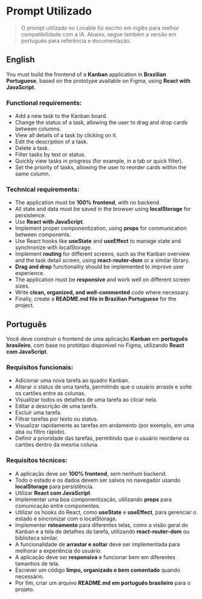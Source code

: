 # Prompt Utilizado

> O prompt utilizado no Lovable foi escrito em inglês para melhor compatibilidade com a IA. Abaixo, segue também a versão em português para referência e documentação.

## English

You must build the frontend of a **Kanban** application in **Brazilian Portuguese**, based on the prototype available on Figma, using **React with JavaScript**.

### Functional requirements:

* Add a new task to the Kanban board.
* Change the status of a task, allowing the user to drag and drop cards between columns.
* View all details of a task by clicking on it.
* Edit the description of a task.
* Delete a task.
* Filter tasks by text or status.
* Quickly view tasks in progress (for example, in a tab or quick filter).
* Set the priority of tasks, allowing the user to reorder cards within the same column.

### Technical requirements:

* The application must be **100% frontend**, with no backend.
* All state and data must be saved in the browser using **localStorage** for persistence.
* Use **React with JavaScript**.
* Implement proper componentization, using **props** for communication between components.
* Use React hooks like **useState** and **useEffect** to manage state and synchronize with localStorage.
* Implement **routing** for different screens, such as the Kanban overview and the task detail screen, using **react-router-dom** or a similar library.
* **Drag and drop** functionality should be implemented to improve user experience.
* The application must be **responsive** and work well on different screen sizes.
* Write **clean, organized, and well-commented** code where necessary.
* Finally, create a **README.md file in Brazilian Portuguese** for the project.


## Português

Você deve construir o frontend de uma aplicação **Kanban** em **português brasileiro**, com base no protótipo disponível no Figma, utilizando **React com JavaScript**.

### Requisitos funcionais:

* Adicionar uma nova tarefa ao quadro Kanban.
* Alterar o status de uma tarefa, permitindo que o usuário arraste e solte os cartões entre as colunas.
* Visualizar todos os detalhes de uma tarefa ao clicar nela.
* Editar a descrição de uma tarefa.
* Excluir uma tarefa.
* Filtrar tarefas por texto ou status.
* Visualizar rapidamente as tarefas em andamento (por exemplo, em uma aba ou filtro rápido).
* Definir a prioridade das tarefas, permitindo que o usuário reordene os cartões dentro da mesma coluna.

### Requisitos técnicos:

* A aplicação deve ser **100% frontend**, sem nenhum backend.
* Todo o estado e os dados devem ser salvos no navegador usando **localStorage** para persistência.
* Utilizar **React com JavaScript**.
* Implementar uma boa componentização, utilizando **props** para comunicação entre componentes.
* Utilizar os hooks do React, como **useState** e **useEffect**, para gerenciar o estado e sincronizar com o localStorage.
* Implementar **roteamento** para diferentes telas, como a visão geral do Kanban e a tela de detalhes da tarefa, utilizando **react-router-dom** ou biblioteca similar.
* A funcionalidade de **arrastar e soltar** deve ser implementada para melhorar a experiência do usuário.
* A aplicação deve ser **responsiva** e funcionar bem em diferentes tamanhos de tela.
* Escrever um código **limpo, organizado e bem comentado** quando necessário.
* Por fim, criar um arquivo **README.md em português brasileiro** para o projeto.
